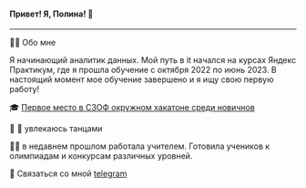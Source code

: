 #### Привет! Я, Полина! 👋
---
:woman_technologist: Обо мне


Я начинающий аналитик данных. Мой путь в it начался на курсах Яндекс Практикум, где я прошла обучение с октября 2022 по июнь 2023. В настоящий момент мое обучение завершено и я ищу свою первую работу!

:mortar_board: [Первое место в СЗОФ окружном хакатоне среди новичнов](https://hacks-ai.ru/hackathons.html?eventId=969079&caseEl=993641&tab=3)

👯 :dancers: увлекаюсь танцами

:woman_teacher: в недавнем прошлом работала учителем. Готовила учеников к олимпиадам и конкурсам различных уровней. 

💬 Связаться со мной [telegram](https://t.me/Polina_ili_da)

